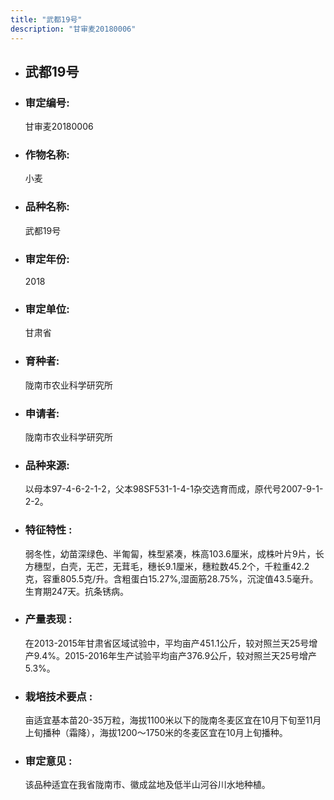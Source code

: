 ```yaml
---
title: "武都19号"
description: "甘审麦20180006"
---
```

* ## 武都19号
* ###  审定编号:  
   甘审麦20180006

*  ### 作物名称:  
   小麦

*   ###  品种名称: 
    武都19号

*   ### 审定年份: 
    2018

*   ### 审定单位:  
    甘肃省

*   ### 育种者:  
    陇南市农业科学研究所

*   ### 申请者:  
    陇南市农业科学研究所

*   ### 品种来源:  
    以母本97-4-6-2-1-2，父本98SF531-1-4-1杂交选育而成，原代号2007-9-1-2-2。

*   ### 特征特性 : 
    弱冬性，幼苗深绿色、半匍匐，株型紧凑，株高103.6厘米，成株叶片9片，长方穗型，白壳，无芒，无茸毛，穗长9.1厘米，穗粒数45.2个，千粒重42.2克，容重805.5克/升。含粗蛋白15.27%,湿面筋28.75%，沉淀值43.5毫升。生育期247天。抗条锈病。

*   ### 产量表现 : 
    在2013-2015年甘肃省区域试验中，平均亩产451.1公斤，较对照兰天25号增产9.4%。2015-2016年生产试验平均亩产376.9公斤，较对照兰天25号增产5.3%。

*   ### 栽培技术要点 : 
    亩适宜基本苗20-35万粒，海拔1100米以下的陇南冬麦区宜在10月下旬至11月上旬播种（霜降），海拔1200～1750米的冬麦区宜在10月上旬播种。 

*   ### 审定意见 : 
    该品种适宜在我省陇南市、徽成盆地及低半山河谷川水地种植。
